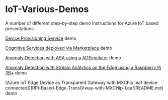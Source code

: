 # IoT-Various-Demos
A number of different step-by-step demo instructions for Azure IoT based presentations.

[Device Provisioning Service](DPS/README.md) demo

[Cognitive Services deployed via Marketplace](IoTEdge-CS-via-Marketplace/README.md) demo

[Anomaly Detection with ASA using a ADSimulator](AnomalyDetectionSimulator/README.md) demo

[Anomaly Detection with Stream Analytics on the Edge using a Raspberry Pi 3B+](Tilt-Monitor-RPi-based/README.md) demo

[Azure IoT Edge Device as Transparent Gateway with MXChip leaf device connected])(RPi-Based-Edge-TransGtway-with-MXCHip-Leaf/README.md) demo


